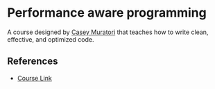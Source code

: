 # Performance aware programming
A course designed by [Casey Muratori](https://substack.com/@cmuratori) that teaches how to write clean, effective, and optimized code.

## References
* [Course Link](https://www.computerenhance.com/p/table-of-contents)
